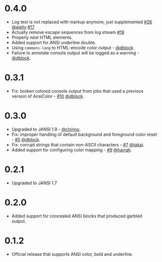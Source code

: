 0.4.0
=====
* Log text is not replaced with markup anymore, just supplemented [#26](https://github.com/dblock/jenkins-ansicolor-plugin/pull/26) [@ejelly](https://github.com/ejelly) [#17](https://github.com/dblock/jenkins-ansicolor-plugin/issues/17)
* Actually remove escape sequences from log stream [#19](https://github.com/dblock/jenkins-ansicolor-plugin/issues/19)
* Properly nest HTML elements.
* Added support for ANSI underline double.
* Using `commons-lang` to HTML-encode color output - [@dblock](https://github.com/dblock).
* Failure to annotate console output will be logged as a warning - [@dblock](https://github.com/dblock).

0.3.1
=====

* Fix: broken colored console output from jobs that used a previous version of AnsiColor - [#10](https://github.com/dblock/jenkins-ansicolor-plugin/issues/10) [@dblock](https://github.com/dblock).

0.3.0
=====

* Upgraded to JANSI 1.9 - [@chirino](https://github.com/chirino).
* Fix: improper handling of default background and foreground color reset - [#5](https://github.com/dblock/jenkins-ansicolor-plugin/issues/5) [@dblock](https://github.com/dblock).
* Fix: corrupt strings that contain non-ASCII characters - [#7](https://github.com/dblock/jenkins-ansicolor-plugin/pull/7) [@takai](https://github.com/takai).
* Added support for configuring color mapping - [#9](https://github.com/dblock/jenkins-ansicolor-plugin/pull/9) [@harrah](https://github.com/harrah).

0.2.1
=====

* Upgraded to JANSI 1.7

0.2.0
=====

* Added support for concealed ANSI blocks that produced garbled output.

0.1.2
=====

* Official release that supports ANSI color, bold and underline.

